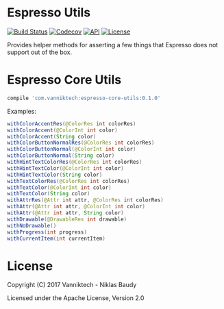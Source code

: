 Espresso Utils
==============

[![Build Status](https://travis-ci.org/vanniktech/espresso-utils.svg?branch=master)](https://travis-ci.org/vanniktech/espresso-utils?branch=master)
[![Codecov](https://codecov.io/github/vanniktech/espresso-utils/coverage.svg?branch=master)](https://codecov.io/github/vanniktech/espresso-utils?branch=master)
[![API](https://img.shields.io/badge/API-15%2B-brightgreen.svg?style=flat)](https://android-arsenal.com/api?level=15)
[![License](http://img.shields.io/:license-apache-blue.svg)](http://www.apache.org/licenses/LICENSE-2.0.html)

Provides helper methods for asserting a few things that Espresso does not support out of the box.

# Espresso Core Utils

```groovy
compile 'com.vanniktech:espresso-core-utils:0.1.0'
```

Examples:

```java
withColorAccentRes(@ColorRes int colorRes)
withColorAccent(@ColorInt int color)
withColorAccent(String color)
withColorButtonNormalRes(@ColorRes int colorRes)
withColorButtonNormal(@ColorInt int color)
withColorButtonNormal(String color)
withHintTextColorRes(@ColorRes int colorRes)
withHintTextColor(@ColorInt int color)
withHintTextColor(String color)
withTextColorRes(@ColorRes int colorRes)
withTextColor(@ColorInt int color)
withTextColor(String color)
withAttrRes(@Attr int attr, @ColorRes int colorRes)
withAttr(@Attr int attr, @ColorInt int color)
withAttr(@Attr int attr, String color)
withDrawable(@DrawableRes int drawable)
withNoDrawable()
withProgress(int progress)
withCurrentItem(int currentItem)
```

# License

Copyright (C) 2017 Vanniktech - Niklas Baudy

Licensed under the Apache License, Version 2.0
